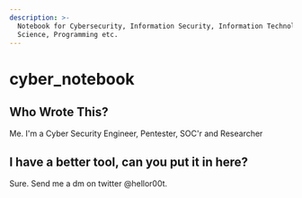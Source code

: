 ```yaml
---
description: >-
  Notebook for Cybersecurity, Information Security, Information Technology, Data
  Science, Programming etc.
---
```


# cyber\_notebook

## Who Wrote This?

Me. I'm a Cyber Security Engineer, Pentester, SOC'r and Researcher

## I have a better tool, can you put it in here?

Sure. Send me a dm on twitter @hellor00t.



